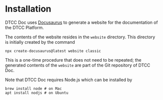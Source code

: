 # Installation

DTCC Doc uses [Docusaurus](https://docusaurus.io/) to generate a
website for the documentation of the DTCC Platform.

The contents of the website resides in the `website` directory.
This directory is initially created by the command

    npx create-docusaurus@latest website classic

This is a one-time procedure that does not need to be repeated; the
generated contents of the `website` are part of the Git repository of
DTCC Doc.

Note that DTCC Doc requires Node.js which can be installed by

    brew install node # on Mac
	apt install nodjs # on Ubuntu
